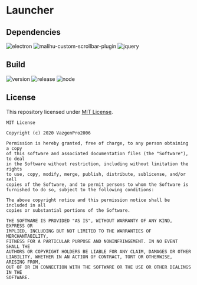 # Launcher

## Dependencies
![electron](https://img.shields.io/npm/v/electron?label=electron&style=for-the-badge)
![malihu-custom-scrollbar-plugin](https://img.shields.io/npm/v/malihu-custom-scrollbar-plugin?label=malihu-custom-scrollbar-plugin&style=for-the-badge)
![jquery](https://img.shields.io/npm/v/jquery?color=yellow&label=jquery&style=for-the-badge)

## Build

![version](https://img.shields.io/github/package-json/v/SuperMegaKeks/Delta-Launcher?color=orange&label=version&style=for-the-badge)
![release](https://img.shields.io/github/v/release/SuperMegaKeks/Delta-Launcher?color=red&include_prereleases&style=for-the-badge)
![node](https://img.shields.io/npm/v/npm?style=for-the-badge)

## License

This repository licensed under [MIT License](https://github.com/SuperMegaKeks/Delta-Launcher/blob/master/LICENSE).

```
MIT License

Copyright (c) 2020 VazgenPro2006

Permission is hereby granted, free of charge, to any person obtaining a copy
of this software and associated documentation files (the "Software"), to deal
in the Software without restriction, including without limitation the rights
to use, copy, modify, merge, publish, distribute, sublicense, and/or sell
copies of the Software, and to permit persons to whom the Software is
furnished to do so, subject to the following conditions:

The above copyright notice and this permission notice shall be included in all
copies or substantial portions of the Software.

THE SOFTWARE IS PROVIDED "AS IS", WITHOUT WARRANTY OF ANY KIND, EXPRESS OR
IMPLIED, INCLUDING BUT NOT LIMITED TO THE WARRANTIES OF MERCHANTABILITY,
FITNESS FOR A PARTICULAR PURPOSE AND NONINFRINGEMENT. IN NO EVENT SHALL THE
AUTHORS OR COPYRIGHT HOLDERS BE LIABLE FOR ANY CLAIM, DAMAGES OR OTHER
LIABILITY, WHETHER IN AN ACTION OF CONTRACT, TORT OR OTHERWISE, ARISING FROM,
OUT OF OR IN CONNECTION WITH THE SOFTWARE OR THE USE OR OTHER DEALINGS IN THE
SOFTWARE.
```